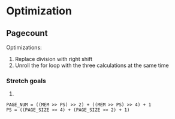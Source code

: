 # Optimization

## Pagecount

Optimizations:
1. Replace division with right shift
2. Unroll the for loop with the three calculations at the same time

### Stretch goals

1.
```
PAGE_NUM = ((MEM >> PS) >> 2) + ((MEM >> PS) >> 4) + 1
PS = ((PAGE_SIZE >> 4) + (PAGE_SIZE >> 2) + 1)
```